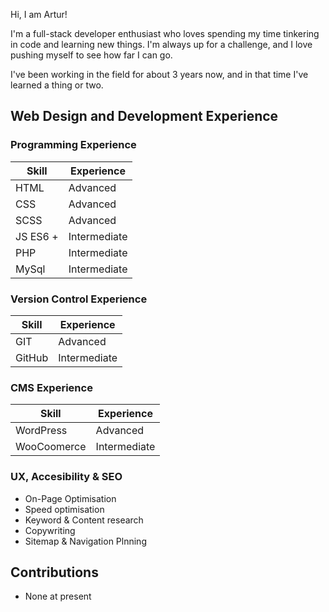 Hi, I am Artur!

I'm a full-stack developer enthusiast who loves spending my time tinkering in code and learning new things. I'm always up for a challenge, and I love pushing myself to see how far I can go.

I've been working in the field for about 3 years now, and in that time I've learned a thing or two.

## Web Design and Development Experience

### Programming Experience

| Skill    | Experience   |
| -------- | ------------ |
| HTML     | Advanced     |
| CSS      | Advanced     |
| SCSS     | Advanced     |
| JS ES6 + | Intermediate |
| PHP      | Intermediate |
| MySql    | Intermediate |

### Version Control Experience

| Skill  | Experience   |
| ------ | ------------ |
| GIT    | Advanced     |
| GitHub | Intermediate |

### CMS Experience

| Skill       | Experience   |
| ----------- | ------------ |
| WordPress   | Advanced     |
| WooCoomerce | Intermediate |

### UX, Accesibility & SEO

- On-Page Optimisation
- Speed optimisation
- Keyword & Content research
- Copywriting
- Sitemap & Navigation Plnning

## Contributions

- None at present
